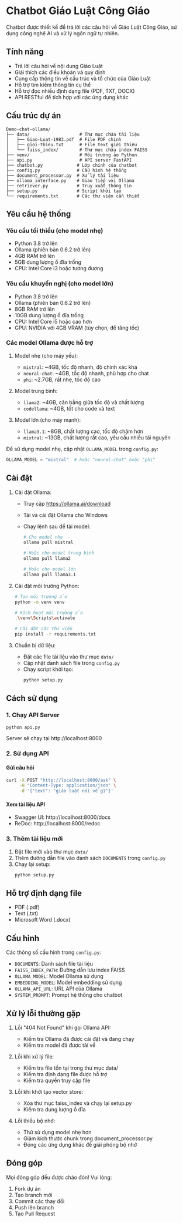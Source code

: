 # Chatbot Giáo Luật Công Giáo

Chatbot được thiết kế để trả lời các câu hỏi về Giáo Luật Công Giáo, sử dụng công nghệ AI và xử lý ngôn ngữ tự nhiên.

## Tính năng

- Trả lời câu hỏi về nội dung Giáo Luật
- Giải thích các điều khoản và quy định
- Cung cấp thông tin về cấu trúc và tổ chức của Giáo Luật
- Hỗ trợ tìm kiếm thông tin cụ thể
- Hỗ trợ đọc nhiều định dạng file (PDF, TXT, DOCX)
- API RESTful để tích hợp với các ứng dụng khác

## Cấu trúc dự án

```
Demo-chat-ollama/
├── data/                   # Thư mục chứa tài liệu
│   ├── Giao-Luat-1983.pdf  # File PDF chính
│   ├── gioi-thieu.txt      # File text giới thiệu
│   └── faiss_index/        # Thư mục chứa index FAISS
├── venv/                   # Môi trường ảo Python
├── api.py                  # API server FastAPI
├── chatbot.py             # Lớp chính của chatbot
├── config.py              # Cấu hình hệ thống
├── document_processor.py  # Xử lý tài liệu
├── ollama_interface.py    # Giao tiếp với Ollama
├── retriever.py           # Truy xuất thông tin
├── setup.py               # Script khởi tạo
└── requirements.txt       # Các thư viện cần thiết
```

## Yêu cầu hệ thống

### Yêu cầu tối thiểu (cho model nhẹ)

- Python 3.8 trở lên
- Ollama (phiên bản 0.6.2 trở lên)
- 4GB RAM trở lên
- 5GB dung lượng ổ đĩa trống
- CPU: Intel Core i3 hoặc tương đương

### Yêu cầu khuyến nghị (cho model lớn)

- Python 3.8 trở lên
- Ollama (phiên bản 0.6.2 trở lên)
- 8GB RAM trở lên
- 10GB dung lượng ổ đĩa trống
- CPU: Intel Core i5 hoặc cao hơn
- GPU: NVIDIA với 4GB VRAM (tùy chọn, để tăng tốc)

### Các model Ollama được hỗ trợ

1. Model nhẹ (cho máy yếu):

   - `mistral`: ~4GB, tốc độ nhanh, độ chính xác khá
   - `neural-chat`: ~4GB, tốc độ nhanh, phù hợp cho chat
   - `phi`: ~2.7GB, rất nhẹ, tốc độ cao

2. Model trung bình:

   - `llama2`: ~4GB, cân bằng giữa tốc độ và chất lượng
   - `codellama`: ~4GB, tốt cho code và text

3. Model lớn (cho máy mạnh):
   - `llama3.1`: ~8GB, chất lượng cao, tốc độ chậm hơn
   - `mixtral`: ~13GB, chất lượng rất cao, yêu cầu nhiều tài nguyên

Để sử dụng model nhẹ, cập nhật `OLLAMA_MODEL` trong `config.py`:

```python
OLLAMA_MODEL = "mistral"  # hoặc "neural-chat" hoặc "phi"
```

## Cài đặt

1. Cài đặt Ollama:

   - Truy cập https://ollama.ai/download
   - Tải và cài đặt Ollama cho Windows
   - Chạy lệnh sau để tải model:

     ```bash
     # Cho model nhẹ
     ollama pull mistral

     # Hoặc cho model trung bình
     ollama pull llama2

     # Hoặc cho model lớn
     ollama pull llama3.1
     ```

2. Cài đặt môi trường Python:

   ```bash
   # Tạo môi trường ảo
   python -m venv venv

   # Kích hoạt môi trường ảo
   .\venv\Scripts\activate

   # Cài đặt các thư viện
   pip install -r requirements.txt
   ```

3. Chuẩn bị dữ liệu:
   - Đặt các file tài liệu vào thư mục `data/`
   - Cập nhật danh sách file trong `config.py`
   - Chạy script khởi tạo:
     ```bash
     python setup.py
     ```

## Cách sử dụng

### 1. Chạy API Server

```bash
python api.py
```

Server sẽ chạy tại http://localhost:8000

### 2. Sử dụng API

#### Gửi câu hỏi

```bash
curl -X POST "http://localhost:8000/ask" \
     -H "Content-Type: application/json" \
     -d '{"text": "giáo luật nói về gì"}'
```

#### Xem tài liệu API

- Swagger UI: http://localhost:8000/docs
- ReDoc: http://localhost:8000/redoc

### 3. Thêm tài liệu mới

1. Đặt file mới vào thư mục `data/`
2. Thêm đường dẫn file vào danh sách `DOCUMENTS` trong `config.py`
3. Chạy lại setup:
   ```bash
   python setup.py
   ```

## Hỗ trợ định dạng file

- PDF (.pdf)
- Text (.txt)
- Microsoft Word (.docx)

## Cấu hình

Các thông số cấu hình trong `config.py`:

- `DOCUMENTS`: Danh sách file tài liệu
- `FAISS_INDEX_PATH`: Đường dẫn lưu index FAISS
- `OLLAMA_MODEL`: Model Ollama sử dụng
- `EMBEDDING_MODEL`: Model embedding sử dụng
- `OLLAMA_API_URL`: URL API của Ollama
- `SYSTEM_PROMPT`: Prompt hệ thống cho chatbot

## Xử lý lỗi thường gặp

1. Lỗi "404 Not Found" khi gọi Ollama API:

   - Kiểm tra Ollama đã được cài đặt và đang chạy
   - Kiểm tra model đã được tải về

2. Lỗi khi xử lý file:

   - Kiểm tra file tồn tại trong thư mục data/
   - Kiểm tra định dạng file được hỗ trợ
   - Kiểm tra quyền truy cập file

3. Lỗi khi khởi tạo vector store:

   - Xóa thư mục faiss_index và chạy lại setup.py
   - Kiểm tra dung lượng ổ đĩa

4. Lỗi thiếu bộ nhớ:
   - Thử sử dụng model nhẹ hơn
   - Giảm kích thước chunk trong document_processor.py
   - Đóng các ứng dụng khác để giải phóng bộ nhớ

## Đóng góp

Mọi đóng góp đều được chào đón! Vui lòng:

1. Fork dự án
2. Tạo branch mới
3. Commit các thay đổi
4. Push lên branch
5. Tạo Pull Request
